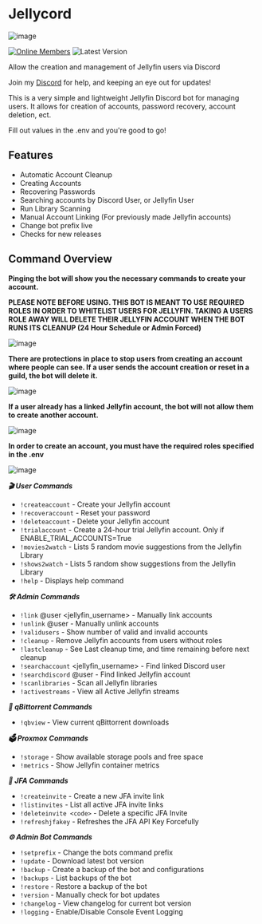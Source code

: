 # Jellycord

![image](https://cdn.pengucc.com/images/projects/jellycord/readme/BannerRound.png)

[![Online Members](https://img.shields.io/badge/dynamic/json?url=https%3A%2F%2Fdiscordapp.com%2Fapi%2Finvites%2FEdPJAhrDq8%3Fwith_counts%3Dtrue&query=approximate_presence_count&style=for-the-badge&logo=discord&logoColor=white&label=ONLINE%20MEMBERS&labelColor=grey&color=239eda)](https://discord.gg/EdPJAhrDq8)
![Latest Version](https://img.shields.io/badge/dynamic/json?url=https%3A%2F%2Fraw.githubusercontent.com%2FPenguCCN%2FJellycord%2Fmain%2Fversion.json&query=%24.version&style=for-the-badge&logo=python&logoColor=white&label=Latest%20Version%3A&color=239eda)

Allow the creation and management of Jellyfin users via Discord

Join my [Discord](https://discord.com/invite/zJMUNCPtPy) for help, and keeping an eye out for updates!

This is a very simple and lightweight Jellyfin Discord bot for managing users. It allows for creation of accounts, password recovery, account deletion, ect.

Fill out values in the .env and you're good to go!

## Features

- Automatic Account Cleanup
- Creating Accounts
- Recovering Passwords
- Searching accounts by Discord User, or Jellyfin User
- Run Library Scanning
- Manual Account Linking (For previously made Jellyfin accounts)
- Change bot prefix live
- Checks for new releases

## Command Overview

**Pinging the bot will show you the necessary commands to create your account.**

**PLEASE NOTE BEFORE USING. THIS BOT IS MEANT TO USE REQUIRED ROLES IN ORDER TO WHITELIST USERS FOR JELLYFIN. TAKING A USERS ROLE AWAY WILL DELETE THEIR JELLYFIN ACCOUNT WHEN THE BOT RUNS ITS CLEANUP (24 Hour Schedule or Admin Forced)**

![image](https://cdn.pengucc.com/images/projects/jellycord/readme/ping.png)

**There are protections in place to stop users from creating an account where people can see. If a user sends the account creation or reset in a guild, the bot will delete it.**

![image](https://cdn.pengucc.com/images/projects/jellycord/readme/account-deny.png)

**If a user already has a linked Jellyfin account, the bot will not allow them to create another account.**

![image](https://cdn.pengucc.com/images/projects/jellycord/readme/account-limit.png)

**In order to create an account, you must have the required roles specified in the .env**

![image](https://cdn.pengucc.com/images/projects/jellycord/readme/role-required.png)

***🎬 User Commands***

- `!createaccount` <username> <password> - Create your Jellyfin account
- `!recoveraccount` <username> <newpassword> - Reset your password
- `!deleteaccount` <username> - Delete your Jellyfin account
- `!trialaccount` <username> <password> - Create a 24-hour trial Jellyfin account. Only if ENABLE_TRIAL_ACCOUNTS=True
- `!movies2watch` - Lists 5 random movie suggestions from the Jellyfin Library
- `!shows2watch` - Lists 5 random show suggestions from the Jellyfin Library
- `!help` - Displays help command

***🛠️ Admin Commands***

- `!link` @user <jellyfin_username> - Manually link accounts
- `!unlink` @user - Manually unlink accounts
- `!validusers` - Show number of valid and invalid accounts
- `!cleanup` - Remove Jellyfin accounts from users without roles
- `!lastcleanup` - See Last cleanup time, and time remaining before next cleanup
- `!searchaccount` <jellyfin_username> - Find linked Discord user
- `!searchdiscord` @user - Find linked Jellyfin account
- `!scanlibraries` - Scan all Jellyfin libraries
- `!activestreams` - View all Active Jellyfin streams

***💾 qBittorrent Commands***

- `!qbview` - View current qBittorrent downloads

***🗳️ Proxmox Commands***

- `!storage` - Show available storage pools and free space
- `!metrics` - Show Jellyfin container metrics

***🔑 JFA Commands***

- `!createinvite` - Create a new JFA invite link
- `!listinvites` - List all active JFA invite links
- `!deleteinvite <code>` - Delete a specific JFA Invite
- `!refreshjfakey` - Refreshes the JFA API Key Forcefully

***⚙️ Admin Bot Commands***

- `!setprefix` - Change the bots command prefix
- `!update` - Download latest bot version
- `!backup` - Create a backup of the bot and configurations
- `!backups` - List backups of the bot
- `!restore` - Restore a backup of the bot
- `!version` - Manually check for bot updates
- `!changelog` - View changelog for current bot version
- `!logging` - Enable/Disable Console Event Logging